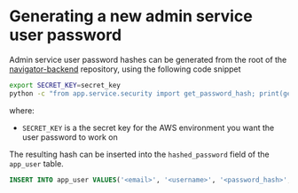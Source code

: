 # Generating a new admin service user password

Admin service user password hashes can be generated from the root of the [navigator-backend](https://github.com/ClimatePolicyRadar/navigator-backend)
repository, using the following code snippet

```bash
export SECRET_KEY=secret_key
python -c "from app.service.security import get_password_hash; print(get_password_hash('mypassword'))"
```

where:

- `SECRET_KEY` is a the secret key for the AWS environment you want the user
  password to work on

The resulting hash can be inserted into the `hashed_password` field of the `app_user`
table.

```sql
INSERT INTO app_user VALUES('<email>', '<username>', '<password_hash>', FALSE)
```
